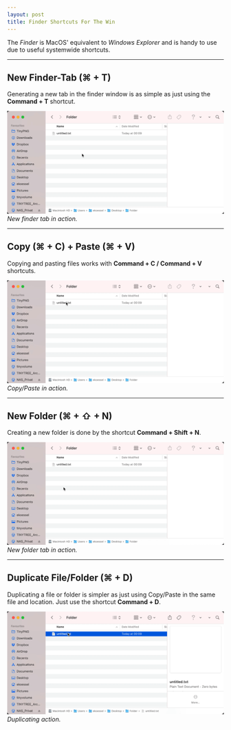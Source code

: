 ```yaml
---
layout: post
title: Finder Shortcuts For The Win
---
```


<!-- <mark>Update: 13 Feb 2021 -->

The _Finder_ is MacOS' equivalent to _Windows Explorer_ and is handy to use due to useful systemwide shortcuts.

---

## New Finder-Tab (⌘ + T)

Generating a new tab in the finder window is as simple as just using the **Command + T** shortcut.

![Image for generating a new Tab](/assets/images/2021-02-14-new-tab.gif)
_New finder tab in action._

---

## Copy (⌘ + C) + Paste (⌘ + V)

Copying and pasting files works with **Command + C / Command + V** shortcuts.

![Image for generating a new Tab](/assets/images/2021-02-14-copy-paste.gif)
_Copy/Paste in action._

---

## New Folder (⌘ + ⇧ + N)

Creating a new folder is done by the shortcut **Command + Shift + N**.

![Image for generating a new Tab](/assets/images/2021-02-14-new-folder.gif)
_New folder tab in action._

---

## Duplicate File/Folder (⌘ + D)

Duplicating a file or folder is simpler as just using Copy/Paste in the same file and location. Just use the shortcut **Command + D**.

![Image for generating a new Tab](/assets/images/2021-02-14-duplicate.gif)
_Duplicating action._
